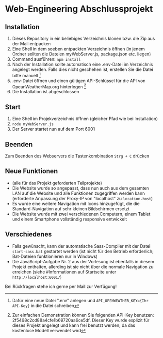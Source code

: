 # Web-Engineering Abschlussprojekt

## Installation

1. Dieses Repository in ein beliebiges Verzeichnis klonen bzw. die Zip aus der Mail entpacken
2. Eine Shell in dem soeben entpackten Verzeichnis öffnen (in jenem Ordner sollten die Dateien myWebServer.js, package.json etc. liegen)
3. Command ausführen: ```npm install```
4. Nach der Installation sollte automatisch eine .env-Datei im Verzeichnis angelegt werden. Falls dies nicht geschehen ist, erstellen Sie die Datei bitte manuell [^1]
5. .env-Datei öffnen und einen gültigen API-Schlüssel für die API von OpeanWeatherMap.org hinterlegen [^2]
6. Die Installation ist abgeschlossen

## Start

1. Eine Shell im Projekverzeichnis öffnen (gleicher Pfad wie bei Installation)
2. ```node myWebServer.js```
3. Der Server startet nun auf dem Port 6001

## Beenden

Zum Beenden des Webservers die Tastenkombination ```Strg + C``` drücken

## Neue Funktionen

- (alle für das Projekt geforderten Teilprojekte)
- Die Website wurde so angepasst, dass nun auch aus dem gesamten LAN auf die Website und alle Funktionen zugegriffen werden kann (erforderte Anpassung der Proxy-IP von "localhost" zu ```location.host```)
- Es wurde eine weitere Navigation mit Icons hinzugefügt, die die Standard-Navigation auf sehr kleinen Bildschirmen ersetzt
- Die Website wurde mit zwei verschiedenen Computern, einem Tablet und einem Smartphone vollständig responsive entwickelt

## Verschiedenes

- Falls gewünscht, kann der automatische Sass-Compiler mit der Datei ```start-sass.bat``` gestartet werden (ist nicht für den Betrieb erforderlich; Bat-Dateien funktionieren nur in Windows)
- Die JavaScript-Aufgabe Nr. 2 aus der Vorlesung ist ebenfalls in diesem Projekt enthalten, allerding ist sie nicht über die normale Navigation zu erreichen (siehe #Informationen auf Startseite unter ```http://localhost:6001/```)

Bei Rückfragen stehe ich gerne per Mail zur Verfügung!

[^1]: Dafür eine neue Datei ".env" anlegen und ```API_OPENWEATHER_KEY={Ihr API-Key}``` in die Datei schreiben
[^2]: Zur einfachen Demonstration können Sie folgenden API-Key benutzen: 2f5468c2cd88a4cfe1b69720aa6ce5df. Dieser Key wurde explizit für dieses Projekt angelegt und kann frei benutzt werden, da das kostenlose Modell verwendet wird
